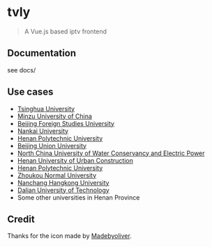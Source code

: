 # tvly

> A Vue.js based iptv frontend

## Documentation

see docs/

## Use cases

* [Tsinghua University](https://iptv.tsinghua.edu.cn/)
* [Minzu University of China](http://iptv.muc.edu.cn/)
* [Beijing Foreign Studies University](https://tv.bfsu.edu.cn/)
* [Nankai University](https://iptv.nankai.edu.cn/)
* [Henan Polytechnic University](http://iptv.hpu.edu.cn)
* [Beijing Union University](http://iptv.buu.edu.cn)
* [North China University of Water Conservancy and Electric Power](http://tv.ncwu.edu.cn)
* [Henan University of Urban Construction](http://iptv.hncj.edu.cn)
* [Henan Polytechnic University](http://iptv.hpu.edu.cn)
* [Zhoukou Normal University](http://tv.zknu.edu.cn)
* [Nanchang Hangkong University](http://iptv.nchu.edu.cn)
* [Dalian University of Technology](http://video.dlut.edu.cn)
* Some other universities in Henan Province

## Credit

Thanks for the icon made by [Madebyoliver](http://www.flaticon.com/authors/madebyoliver).
